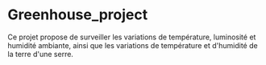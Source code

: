 # Greenhouse_project
Ce projet propose de surveiller les variations de température, luminosité et humidité ambiante, ainsi que les variations de température et d'humidité de la terre d'une serre.
